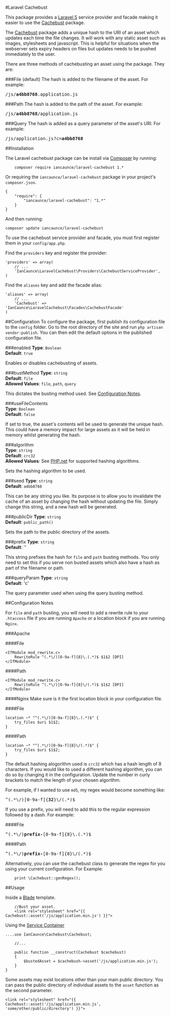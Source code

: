 #Laravel Cachebust

This package provides a [Laravel 5](http://laravel.com/docs/5.0) service provider and facade making it easier to use the [Cachebust](https://github.com/IanCaunce/cachebust) package.

The [Cachebust](https://github.com/IanCaunce/cachebust) package adds a unique hash to the URI of an asset which updates each time the file changes. It will work with any static asset such as images, stylesheets and javascript. This is helpful for situations when the webserver sets expiry headers on files but updates needs to be pushed immediately to the user.

There are three methods of cachebusting an asset using the package. They are:

###File (default)
The hash is added to the filename of the asset. For example:
<pre>/js/<b>a4bb8768</b>.application.js</pre>

###Path
The hash is added to the path of the asset. For example:
<pre>/js/<b>a4bb8768</b>/application.js</pre>

###Query
The hash is added as a query parameter of the asset's URI. For example: 
<pre>/js/application.js?c=<b>a4bb8768</b></pre>

##Installation

The Laravel cachebust package can be install via [Composer](https://getcomposer.org/) by running:

```
    composer require iancaunce/laravel-cachebust 1.*
```

Or requiring the `iancaunce/laravel-cachebust` package in your project's `composer.json`.

```
{
    "require": {
        "iancaunce/laravel-cachebust": "1.*"
    }
}
```

And then running:

```
composer update iancaunce/laravel-cachebust
```

To use the cachebust service provider and facade, you must first register them in your `config/app.php`.

Find the `providers` key and register the provider:

```
'providers' => array(
    // ...
    'IanCaunce\LaravelCachebust\Providers\CachebustServiceProvider',
)
```

Find the `aliases` key and add the facade alias:

```
'aliases' => array(
    // ...
    'Cachebust' => 'IanCaunce\LaravelCachebust\Facades\CachebustFacade'
)
```

##Configuration
To configure the package, first publish its configuration file to the `config` folder. Go to the root directory of the site and run `php artisan vendor:publish`. You can then edit the default options in the published configuration file.

###enabled
**Type**: `Boolean`  
**Default**: `true`  

Enables or disables cachebusting of assets.

###bustMethod
**Type**: `string`  
**Default**: `file`  
**Allowed Values**: `file`, `path`, `query`  

This dictates the busting method used. See [Configuration Notes](#configuration-notes).

###useFileContents  
**Type**: `Boolean`  
**Default**: `false`  

If set to true, the asset's contents will be used to generate the unique hash. This could have a memory impact for large assets as it will be held in memory whilst generating the hash.

###algorithm  
**Type**: `string`  
**Default**: `crc32`  
**Allowed Values**: See [PHP.net](http://php.net/manual/en/function.hash-algos.php) for supported hashing algorithms.  

Sets the hashing algorithm to be used.

###seed
**Type**: `string`  
**Default**: `a4bb8768`  

This can be any string you like. Its purpose is to allow you to invalidate the cache of an asset by changing the hash without updating the file. Simply change this string, and a new hash will be generated.

###publicDir
**Type**: `string`  
**Default**: `public_path()`

Sets the path to the public directory of the assets.

###prefix
**Type**: `string`  
**Default**: ''  

This string prefixes the hash for `file` and `path` busting methods. You only need to set this if you serve non busted assets which also have a hash as part of the filename or path.

###queryParam
**Type**: `string`  
**Default**: 'c'  

The query parameter used when using the query busting method.

##Configuration Notes

For `file` and `path` busting, you will need to add a rewrite rule to your `.htaccess` file if you are running `Apache` or a location block if you are running `Nginx`.

###Apache

####File
```
<IfModule mod_rewrite.c>
    RewriteRule ^(.*\/)[0-9a-f]{8}\.(.*)$ $1$2 [DPI]
</IfModule>
```

####Path
```
<IfModule mod_rewrite.c>
    RewriteRule ^(.*\/)[0-9a-f]{8}\/(.*)$ $1$2 [DPI]
</IfModule>
```

####Nginx
Make sure is it the first location block in your configuration file.

####File
```
location ~* "^(.*\/)[0-9a-f]{8}\.(.*)$" {
    try_files $uri $1$2;
}
```

####Path
```
location ~* "^(.*\/)[0-9a-f]{8}\/(.*)$" {
    try_files $uri $1$2;
}
```

The default hashing alogorithm used is `crc32` which has a hash length of 8 characters. If you would like to used a different hashing algorithm, you can do so by changing it in the configuration. Update the number in curly brackets to match the length of your chosen algorithm.

For example, if I wanted to use `md5`, my regex would become something like:
<pre>
^(.*\/)[0-9a-f]{<b>32</b>}\/(.*)$
</pre>

If you use a prefix, you will need to add this to the regular expression followed by a dash. For example:

####File
<pre>
^(.*\/)<b>prefix-</b>[0-9a-f]{8}\.(.*)$
</pre>

####Path
<pre>
^(.*\/)<b>prefix-</b>[0-9a-f]{8}\/(.*)$
</pre>

Alternatively, you can use the cachebust class to generate the regex for you using your current configuration. For Example:

```
    print \Cachebust::genRegex();
```

##Usage

Inside a [Blade](http://laravel.com/docs/5.0/templates) template.
```
    //Bust your asset.
    <link rel="stylesheet" href="{{ Cachebust::asset('/js/application.min.js') }}">
```

Using the [Service Container](http://laravel.com/docs/5.0/container)
```
....use IanCaunce\Cachebust\Cachebust;

    //...

    public function __construct(Cachebust $cachebust)
    {
        $bustedAsset = $cachebush->asset('/js/application.min.js');
    }
}
```

Some assets may exist locations other than your main public directory. You can pass the public directory of individual assets to the `asset` function as the second parameter.

```
<link rel="stylesheet" href="{{ Cachebust::asset('/js/application.min.js', 'some/other/public/directory') }}">
```